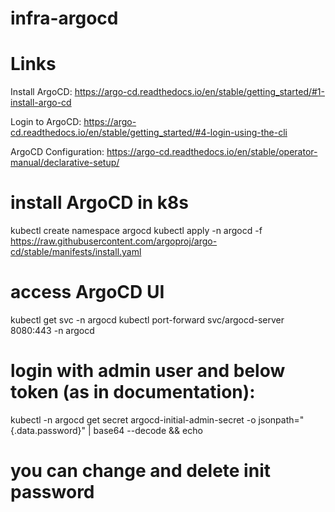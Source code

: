 # infra-argocd

# Links
Install ArgoCD: https://argo-cd.readthedocs.io/en/stable/getting_started/#1-install-argo-cd

Login to ArgoCD: https://argo-cd.readthedocs.io/en/stable/getting_started/#4-login-using-the-cli

ArgoCD Configuration: https://argo-cd.readthedocs.io/en/stable/operator-manual/declarative-setup/



# install ArgoCD in k8s
kubectl create namespace argocd
kubectl apply -n argocd -f https://raw.githubusercontent.com/argoproj/argo-cd/stable/manifests/install.yaml

# access ArgoCD UI
kubectl get svc -n argocd
kubectl port-forward svc/argocd-server 8080:443 -n argocd

# login with admin user and below token (as in documentation):
kubectl -n argocd get secret argocd-initial-admin-secret -o jsonpath="{.data.password}" | base64 --decode && echo

# you can change and delete init password

